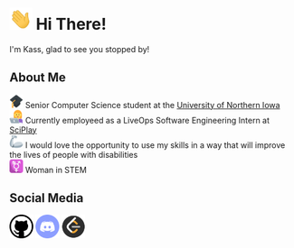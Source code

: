 # <img src="https://raw.githubusercontent.com/CallMeKass/CallMeKass/main/assets/wave.gif" width="40px"> Hi There!  
I'm Kass, glad to see you stopped by!

## About Me
<img src="https://raw.githubusercontent.com/CallMeKass/CallMeKass/main/assets/graduation-cap.png" width="24px"> Senior Computer Science student at the [University of Northern Iowa](https://uni.edu/)  
<img src="https://raw.githubusercontent.com/CallMeKass/CallMeKass/main/assets/woman-technologist.png" width="24px"> Currently employeed as a LiveOps Software Engineering Intern at [SciPlay](https://www.sciplay.com/)  
<img src="https://raw.githubusercontent.com/CallMeKass/CallMeKass/main/assets/mechanical-arm.png" width="24px"> I would love the opportunity to use my skills in a way that will improve the lives of people with disabilities  
<img src="https://raw.githubusercontent.com/CallMeKass/CallMeKass/main/assets/transgender-female.png" width="24px"> Woman in STEM  

## Social Media
<div>
    <a href="https://github.com/CallMeKass/"><img style="width: 42px;height: 42px;"; src="https://raw.githubusercontent.com/CallMeKass/CallMeKass/main/assets/github.png" alt="github user: CallMeKass"></a>
    <a href="https://discordapp.com/users/Cooties#3015/"><img style="width: 42px;height: 42px;"; src="https://raw.githubusercontent.com/CallMeKass/CallMeKass/main/assets/discord.png" alt="discord user: Cooties#3015"></a>
    <a href="https://leetcode.com/CallMeKass/"><img style="width: 42px;height: 42px;"; src="https://raw.githubusercontent.com/CallMeKass/CallMeKass/main/assets/leetcode.png" alt="leetcode user: 0xCA55"></a>
</div>